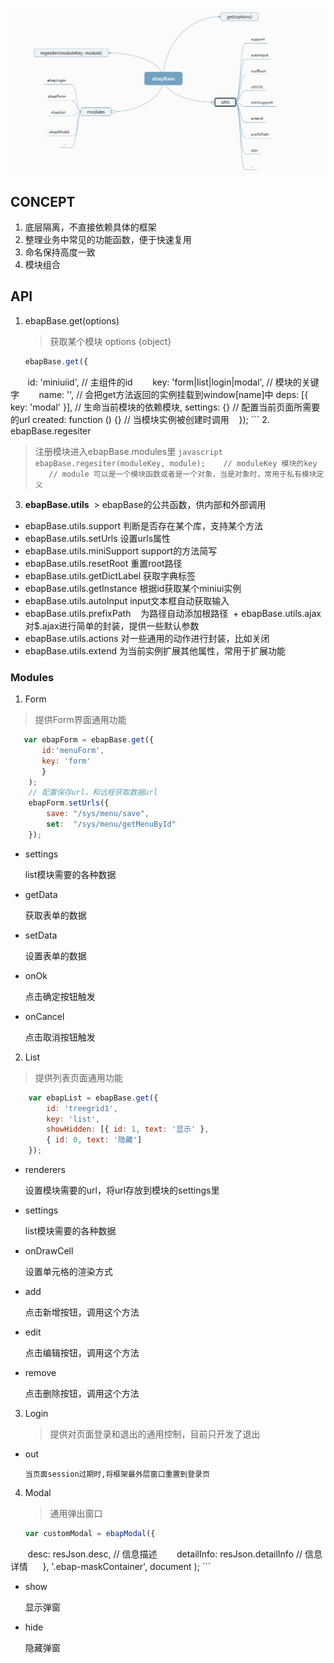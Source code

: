 ![](base.png)
## CONCEPT

1. 底层隔离，不直接依赖具体的框架
2. 整理业务中常见的功能函数，便于快速复用
3. 命名保持高度一致
4. 模块组合

## API
1. ebapBase.get(options)
   > 获取某个模块  options {object}

    ```javascript
    ebapBase.get({
        id: 'miniuiid', // 主组件的id
        key: 'form|list|login|modal', // 模块的关键字
        name: '', // 会把get方法返回的实例挂载到window[name]中
	deps: [{
	  key: 'modal'
	}], // 生命当前模块的依赖模块,
	settings: {} // 配置当前页面所需要的url
	created: function () {} // 当模块实例被创建时调用
    });
    ```
2. ebapBase.regesiter
   > 注册模块进入ebapBase.modules里
    ```javascript
    ebapBase.regesiter(moduleKey, module);
    // moduleKey 模块的key
    // module 可以是一个模块函数或者是一个对象，当是对象时，常用于私有模块定义
    ```
3. **ebapBase.utils**
  > ebapBase的公共函数，供内部和外部调用
   
  + ebapBase.utils.support
    判断是否存在某个库，支持某个方法
  + ebapBase.utils.setUrls
    设置urls属性
  + ebapBase.utils.miniSupport
    support的方法简写
  + ebapBase.utils.resetRoot
    重置root路径
  + ebapBase.utils.getDictLabel
    获取字典标签
  + ebapBase.utils.getInstance
    根据id获取某个miniui实例
  + ebapBase.utils.autoInput
    input文本框自动获取输入
  + ebapBase.utils.prefixPath
    为路径自动添加根路径
  + ebapBase.utils.ajax
    对$.ajax进行简单的封装，提供一些默认参数
  + ebapBase.utils.actions
    对一些通用的动作进行封装，比如关闭
  + ebapBase.utils.extend
    为当前实例扩展其他属性，常用于扩展功能

### Modules

1. Form

> 提供Form界面通用功能

```javascript
   var ebapForm = ebapBase.get({
       id:'menuForm',
       key: 'form'
       }
	);
	// 配置保存url，和远程获取数据url
	ebapForm.setUrls({
		save: "/sys/menu/save",
		set:  "/sys/menu/getMenuById"
	});
```

+ settings

   list模块需要的各种数据
   
+ getData

   获取表单的数据

+ setData
  
   设置表单的数据

+ onOk

   点击确定按钮触发

+ onCancel

   点击取消按钮触发

2. List

> 提供列表页面通用功能

```javascript
    var ebapList = ebapBase.get({
        id: 'treegrid1',
        key: 'list',
        showHidden: [{ id: 1, text: '显示' }, 
        { id: 0, text: '隐藏']
    });
```

+ renderers 

   设置模块需要的url，将url存放到模块的settings里

+ settings

   list模块需要的各种数据

+ onDrawCell

   设置单元格的渲染方式

+ add
  
   点击新增按钮，调用这个方法

+ edit

   点击编辑按钮，调用这个方法

+ remove

   点击删除按钮，调用这个方法

3. Login

    > 提供对页面登录和退出的通用控制，目前只开发了退出

+ out
    
      当页面session过期时,将框架最外层窗口重置到登录页


4. Modal

   > 通用弹出窗口
    ```javascript
    var customModal = ebapModal({
        desc: resJson.desc, // 信息描述
        detailInfo: resJson.detailInfo // 信息详情
      }, '.ebap-maskContainer', document
    );
    ```
+ show

  显示弹窗

+ hide

  隐藏弹窗



